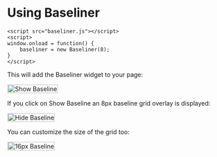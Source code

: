 # Using Baseliner

    <script src="baseliner.js"></script>
    <script>
    window.onload = function() {
        baseliner = new Baseliner(8);
    }
    </script>

<style>
img { border: 2px solid #DDD; }
</style>
This will add the Baseliner widget to your page:

![Show Baseline](https://github.com/jkeyes/baseline/raw/master/baseliner/example_show.png)

If you click on Show Baseline an 8px baseline grid overlay is displayed:

![Hide Baseline](https://github.com/jkeyes/baseline/raw/master/baseliner/example_hide.png)

You can customize the size of the grid too:

![16px Baseline](https://github.com/jkeyes/baseline/raw/master/baseliner/example_16px.png)
